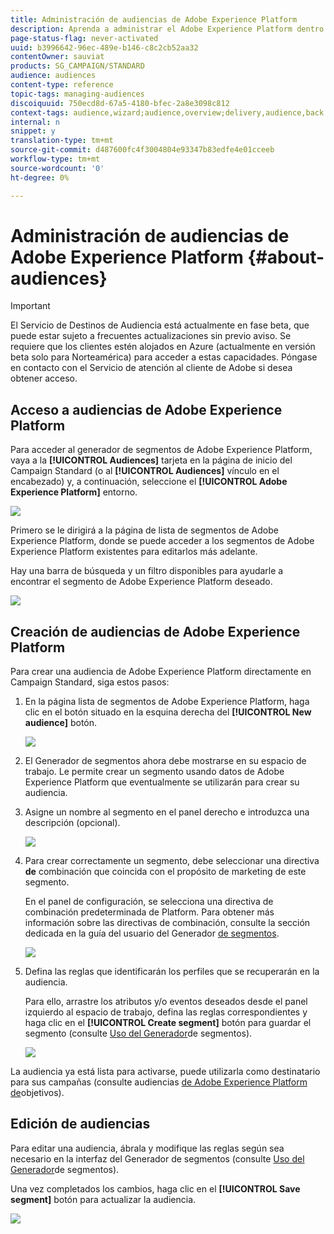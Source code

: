 ```yaml
---
title: Administración de audiencias de Adobe Experience Platform
description: Aprenda a administrar el Adobe Experience Platform dentro de Campaign Standard.
page-status-flag: never-activated
uuid: b3996642-96ec-489e-b146-c8c2cb52aa32
contentOwner: sauviat
products: SG_CAMPAIGN/STANDARD
audience: audiences
content-type: reference
topic-tags: managing-audiences
discoiquuid: 750ecd8d-67a5-4180-bfec-2a8e3098c812
context-tags: audience,wizard;audience,overview;delivery,audience,back
internal: n
snippet: y
translation-type: tm+mt
source-git-commit: d487600fc4f3004804e93347b83edfe4e01cceeb
workflow-type: tm+mt
source-wordcount: '0'
ht-degree: 0%

---
```



# Administración de audiencias de Adobe Experience Platform {#about-audiences}

>[!IMPORTANT]
>
>El Servicio de Destinos de Audiencia está actualmente en fase beta, que puede estar sujeto a frecuentes actualizaciones sin previo aviso. Se requiere que los clientes estén alojados en Azure (actualmente en versión beta solo para Norteamérica) para acceder a estas capacidades. Póngase en contacto con el Servicio de atención al cliente de Adobe si desea obtener acceso.

## Acceso a audiencias de Adobe Experience Platform

Para acceder al generador de segmentos de Adobe Experience Platform, vaya a la **[!UICONTROL Audiences]** tarjeta en la página de inicio del Campaign Standard (o al **[!UICONTROL Audiences]** vínculo en el encabezado) y, a continuación, seleccione el **[!UICONTROL Adobe Experience Platform]** entorno.

![](assets/aep_audiences_access.png)

Primero se le dirigirá a la página de lista de segmentos de Adobe Experience Platform, donde se puede acceder a los segmentos de Adobe Experience Platform existentes para editarlos más adelante.

Hay una barra de búsqueda y un filtro disponibles para ayudarle a encontrar el segmento de Adobe Experience Platform deseado.

![](assets/aep_audiences_list.png)

## Creación de audiencias de Adobe Experience Platform

Para crear una audiencia de Adobe Experience Platform directamente en Campaign Standard, siga estos pasos:

1. En la página lista de segmentos de Adobe Experience Platform, haga clic en el botón situado en la esquina derecha del **[!UICONTROL New audience]** botón.

   ![](assets/aep_audiences_creation_create.png)

1. El Generador de segmentos ahora debe mostrarse en su espacio de trabajo. Le permite crear un segmento usando datos de Adobe Experience Platform que eventualmente se utilizarán para crear su audiencia.

1. Asigne un nombre al segmento en el panel derecho e introduzca una descripción (opcional).

   ![](assets/aep_audiences_creation_edit_name.png)

1. Para crear correctamente un segmento, debe seleccionar una directiva **de** combinación que coincida con el propósito de marketing de este segmento.

   En el panel de configuración, se selecciona una directiva de combinación predeterminada de Platform. Para obtener más información sobre las directivas de combinación, consulte la sección dedicada en la guía del usuario del Generador [de segmentos](https://docs.adobe.com/content/help/en/experience-platform/segmentation/ui/overview.html).

   ![](assets/aep_audiences_mergepolicy.png)

1. Defina las reglas que identificarán los perfiles que se recuperarán en la audiencia.

   Para ello, arrastre los atributos y/o eventos deseados desde el panel izquierdo al espacio de trabajo, defina las reglas correspondientes y haga clic en el **[!UICONTROL Create segment]** botón para guardar el segmento (consulte [Uso del Generador](../../audiences/using/aep-using-segment-builder.md)de segmentos).

   ![](assets/aep_audiences_creation_query.png)

La audiencia ya está lista para activarse, puede utilizarla como destinatario para sus campañas (consulte audiencias [de Adobe Experience Platform de](../../automating/using/aep-targeting-audiences.md)objetivos).

## Edición de audiencias

Para editar una audiencia, ábrala y modifique las reglas según sea necesario en la interfaz del Generador de segmentos (consulte [Uso del Generador](../../audiences/using/aep-using-segment-builder.md)de segmentos).

Una vez completados los cambios, haga clic en el **[!UICONTROL Save segment]** botón para actualizar la audiencia.

![](assets/aep_audiences_editing.png)
